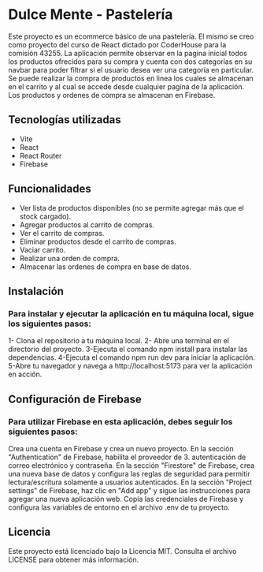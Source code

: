 # Dulce Mente - Pastelería
Este proyecto es un ecommerce básico de una pastelería. El mismo se creo como proyecto del curso de React dictado por CoderHouse para la comisión 43255. 
La aplicación permite observar en la pagina inicial todos los productos ofrecidos para su compra y cuenta con dos categorías en su navbar para poder filtrar si el usuario desea ver una categoría en particular. 
Se puede realizar la compra de productos en linea los cuales se almacenan en el carrito y al cual se accede desde cualquier pagina de la aplicación. 
Los productos y ordenes de compra se almacenan en Firebase.

## Tecnologías utilizadas
- Vite
- React
- React Router
- Firebase

## Funcionalidades
- Ver lista de productos disponibles (no se permite agregar más que el stock cargado).
- Agregar productos al carrito de compras.
- Ver el carrito de compras.
- Eliminar productos desde el carrito de compras.
- Vaciar carrito.
- Realizar una orden de compra.
- Almacenar las ordenes de compra en base de datos.

## Instalación

### Para instalar y ejecutar la aplicación en tu máquina local, sigue los siguientes pasos:
1- Clona el repositorio a tu máquina local.
2- Abre una terminal en el directorio del proyecto.
3-Ejecuta el comando npm install para instalar las dependencias.
4-Ejecuta el comando npm run dev para iniciar la aplicación.
5-Abre tu navegador y navega a http://localhost:5173 para ver la aplicación en acción.

## Configuración de Firebase

### Para utilizar Firebase en esta aplicación, debes seguir los siguientes pasos:
Crea una cuenta en Firebase y crea un nuevo proyecto.
En la sección "Authentication" de Firebase, habilita el proveedor de 3. autenticación de correo electrónico y contraseña.
En la sección "Firestore" de Firebase, crea una nueva base de datos y configura las reglas de seguridad para permitir lectura/escritura solamente a usuarios autenticados.
En la sección "Project settings" de Firebase, haz clic en "Add app" y sigue las instrucciones para agregar una nueva aplicación web.
Copia las credenciales de Firebase y configura las variables de entorno en el archivo .env de tu proyecto.

## Licencia
Este proyecto está licenciado bajo la Licencia MIT. Consulta el archivo LICENSE para obtener más información.